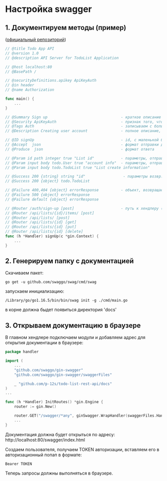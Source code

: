 # Настройка swagger

## 1. Документируем методы (пример)

([официальный репозиторий](https://github.com/swaggo/swag))
```go
// @title Todo App API
// @version 1.0
// @description API Server for TodoList Application

// @host localhost:80
// @BasePath /

// @securityDefinitions.apikey ApiKeyAuth
// @in header
// @name Authorization

func main() {
	...
}
```
```go
// @Summary Sign up                                 - краткое описание метода
// @Security ApiKeyAuth                             - признак того, что для доступа нужен ключ авторизации (токен). Используется везде6 гду нужна авторизация
// @Tags Auth                                       - записываем с большой буквы, по тегу будут группироваться хендлеры
// @Description Creating user account               - полное описание, показывается при открытии блока

// @ID signUp                                       - id, с маленькой буквы, дублируем название метода
// @Accept  json                                    - формат отправки данных в запросе
// @Produce  json                                   - формат ответа

// @Param id path integer true "List id"            - параметры, отправляемые в пути {id}
// @Param input body todo.User true "account info"  - параметры, отправляемые в теле
// @Param input body todo.TodoList true "List create information"

// @Success 200 {string} string "id"                 - параметры возвр. успешного ответа "id": 1
// @Success 200 {object} todo.TodoList

// @Failure 400,404 {object} errorResponse          - объект, возвращаемый при ошибке
// @Failure 500 {object} errorResponse
// @Failure default {object} errorResponse

// @Router /auth/sign-up [post]                     - путь к хендлеру (нюансы со "/" на конце)
// @Router /api/lists/{id}/items/ [post]
// @Router /api/lists/ [post]
// @Router /api/lists/{id} [get]
// @Router /api/lists/{id} [put]
// @Router /api/lists/{id} [delete]
func (h *Handler) signUp(c *gin.Context) {
	...
}
```

## 2. Генерируем папку с документацией  

Скачиваем пакет:  
```
go get -u github.com/swaggo/swag/cmd/swag
```
запускаем инициализацию:
```
/Library/go/go1.16.5/bin/bin/swag init -g ./cmd/main.go
```
в корне должна быдет появиться директория 'docs'   

## 3. Открываем документацию в браузере

В главном хендлере подключаем модули и добавляем адрес для открытия документации в браузере:
```go
package handler

import (
	...
	"github.com/swaggo/gin-swagger"
	"github.com/swaggo/gin-swagger/swaggerFiles"

	_ "github.com/p-12s/todo-list-rest-api/docs"
)
...

func (h *Handler) InitRoutes() *gin.Engine {
	router := gin.New()

	router.GET("/swagger/*any", ginSwagger.WrapHandler(swaggerFiles.Handler))
	...
}
```
Документация должна будет открыться по адресу:  
http://localhost:80/swagger/index.html  

Создаем пользователя, получаем TOKEN авторизации, вставляем его в авторизационный попап в формате:  
```
Bearer TOKEN
```
Теперь запросы должны выполняться в браузере.  
